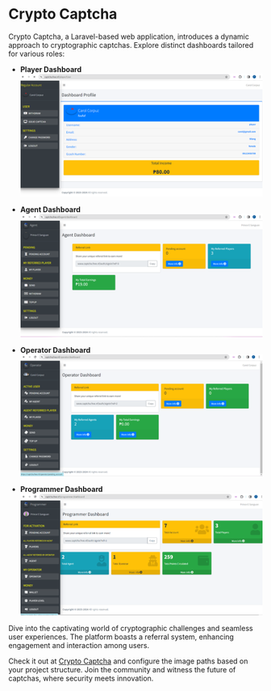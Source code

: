 # Crypto Captcha

Crypto Captcha, a Laravel-based web application, introduces a dynamic approach to cryptographic captchas. Explore distinct dashboards tailored for various roles:

-   **Player Dashboard**
    ![Screenshot](public/readme/player.png)

-   **Agent Dashboard**
    ![Screenshot](public/readme/agent.png)

-   **Operator Dashboard**
    ![Screenshot](public/readme/operator.png)

-   **Programmer Dashboard**
    ![Screenshot](public/readme/programmer.png)

Dive into the captivating world of cryptographic challenges and seamless user experiences. The platform boasts a referral system, enhancing engagement and interaction among users.

Check it out at [Crypto Captcha](https://www.captcha.free.nf) and configure the image paths based on your project structure. Join the community and witness the future of captchas, where security meets innovation.
